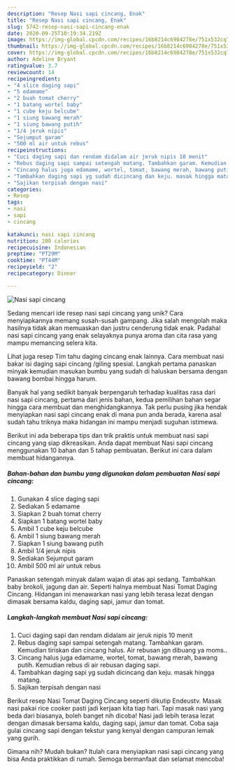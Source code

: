 ```yaml
---
description: "Resep Nasi sapi cincang, Enak"
title: "Resep Nasi sapi cincang, Enak"
slug: 5742-resep-nasi-sapi-cincang-enak
date: 2020-09-25T10:19:34.219Z
image: https://img-global.cpcdn.com/recipes/16b8214c6984278e/751x532cq70/nasi-sapi-cincang-foto-resep-utama.jpg
thumbnail: https://img-global.cpcdn.com/recipes/16b8214c6984278e/751x532cq70/nasi-sapi-cincang-foto-resep-utama.jpg
cover: https://img-global.cpcdn.com/recipes/16b8214c6984278e/751x532cq70/nasi-sapi-cincang-foto-resep-utama.jpg
author: Adeline Bryant
ratingvalue: 3.7
reviewcount: 14
recipeingredient:
- "4 slice daging sapi"
- "5 edamame"
- "2 buah tomat cherry"
- "1 batang wortel baby"
- "1 cube keju belcube"
- "1 siung bawang merah"
- "1 siung bawang putih"
- "1/4 jeruk nipis"
- "Sejumput garam"
- "500 ml air untuk rebus"
recipeinstructions:
- "Cuci daging sapi dan rendam didalam air jeruk nipis 10 menit"
- "Rebus daging sapi sampai setengah matang. Tambahkan garam. Kemudian tiriskan dan cincang halus. Air rebusan jgn dibuang ya moms.."
- "Cincang halus juga edamame, wortel, tomat, bawang merah, bawang putih. Kemudian rebus di air rebusan daging sapi."
- "Tambahkan daging sapi yg sudah dicincang dan keju. masak hingga matang."
- "Sajikan terpisah dengan nasi"
categories:
- Resep
tags:
- nasi
- sapi
- cincang

katakunci: nasi sapi cincang 
nutrition: 280 calories
recipecuisine: Indonesian
preptime: "PT29M"
cooktime: "PT44M"
recipeyield: "2"
recipecategory: Dinner

---
```



![Nasi sapi cincang](https://img-global.cpcdn.com/recipes/16b8214c6984278e/751x532cq70/nasi-sapi-cincang-foto-resep-utama.jpg)

Sedang mencari ide resep nasi sapi cincang yang unik? Cara menyiapkannya memang susah-susah gampang. Jika salah mengolah maka hasilnya tidak akan memuaskan dan justru cenderung tidak enak. Padahal nasi sapi cincang yang enak selayaknya punya aroma dan cita rasa yang mampu memancing selera kita.

Lihat juga resep Tim tahu daging cincang enak lainnya. Cara membuat nasi bakar isi daging sapi cincang /giling spesial. Langkah pertama panaskan minyak kemudian masukan bumbu yang sudah di haluskan bersama dengan bawang bombai hingga harum.

Banyak hal yang sedikit banyak berpengaruh terhadap kualitas rasa dari nasi sapi cincang, pertama dari jenis bahan, kedua pemilihan bahan segar hingga cara membuat dan menghidangkannya. Tak perlu pusing jika hendak menyiapkan nasi sapi cincang enak di mana pun anda berada, karena asal sudah tahu triknya maka hidangan ini mampu menjadi suguhan istimewa.


Berikut ini ada beberapa tips dan trik praktis untuk membuat nasi sapi cincang yang siap dikreasikan. Anda dapat membuat Nasi sapi cincang menggunakan 10 bahan dan 5 tahap pembuatan. Berikut ini cara dalam membuat hidangannya.

<!--inarticleads1-->

##### Bahan-bahan dan bumbu yang digunakan dalam pembuatan Nasi sapi cincang:

1. Gunakan 4 slice daging sapi
1. Sediakan 5 edamame
1. Siapkan 2 buah tomat cherry
1. Siapkan 1 batang wortel baby
1. Ambil 1 cube keju belcube
1. Ambil 1 siung bawang merah
1. Siapkan 1 siung bawang putih
1. Ambil 1/4 jeruk nipis
1. Sediakan Sejumput garam
1. Ambil 500 ml air untuk rebus


Panaskan setengah minyak dalam wajan di atas api sedang. Tambahkan baby brokoli, jagung dan air. Seperti halnya membuat Nasi Tomat Daging Cincang. Hidangan ini menawarkan nasi yang lebih terasa lezat dengan dimasak bersama kaldu, daging sapi, jamur dan tomat. 

<!--inarticleads2-->

##### Langkah-langkah membuat Nasi sapi cincang:

1. Cuci daging sapi dan rendam didalam air jeruk nipis 10 menit
1. Rebus daging sapi sampai setengah matang. Tambahkan garam. Kemudian tiriskan dan cincang halus. Air rebusan jgn dibuang ya moms..
1. Cincang halus juga edamame, wortel, tomat, bawang merah, bawang putih. Kemudian rebus di air rebusan daging sapi.
1. Tambahkan daging sapi yg sudah dicincang dan keju. masak hingga matang.
1. Sajikan terpisah dengan nasi


Berikut resep Nasi Tomat Daging Cincang seperti dikutip Endeustv. Masak nasi pakai rice cooker pasti jadi kerjaan kita tiap hari. Tapi masak nasi yang beda dari biasanya, boleh banget nih dicoba! Nasi jadi lebih terasa lezat dengan dimasak bersama kaldu, daging sapi, jamur dan tomat. Coba saja gulai cincang sapi dengan tekstur yang kenyal dengan campuran lemak yang gurih. 

Gimana nih? Mudah bukan? Itulah cara menyiapkan nasi sapi cincang yang bisa Anda praktikkan di rumah. Semoga bermanfaat dan selamat mencoba!
